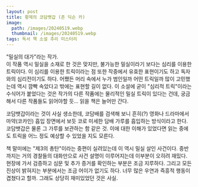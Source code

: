 ```yaml
---
layout: post
title: 황제의 코담뱃갑 (존 딕슨 카)
image:
  path: /images/20240519.webp
  thumbnail: /images/20240519.webp
tags: 독서 책 소설 추리 미스터리
---
```

"밀실의 대가"라는 작가.  
이 작품 역시 밀실을 소재로 한 것은 맞지만, 불가능한 밀실이라기 보다는 심리를 이용한 트릭이다. 이 심리를 이용한 트릭이라는 점 또한 작중에서 유효한 표현이기도 하고 독자와의 심리전이기도 하다. 어쨌든 머리 속에서 누가 범인일까 어떤 트릭일까 많이 고민했는데 역시 깜빡 속았다고 밖에는 표현할 길이 없다. 이 소설에 굳이 "심리적 트릭"이라는 수식어가 붙었다는 것은 작가의 다른 작품에는 물리적인 밀실 트릭이 있다는 건데, 궁금해서 다른 작품들도 읽어야할 듯... 읽을 책은 늘어만 간다. 

코담뱃갑이라는 것이 사실 생소한데, 코담배를 검색해 보니 흔히(?) 영화나 드라마에서 마약(코카인) 흡입 장면에서 보듯 코로 미세한 담배 가루를 흡입하는 방식이라고 한다. 코담뱃갑은 물론 그 가루를 보관하는 함 같은 것. 이에 대한 이해가 있었다면 읽는 중에도 트릭을 어느 정도 예상할 수 있었을 지도 모른다.
  
책 말미에는 "제3의 총탄"이라는 중편이 실려있는데 이 역시 밀실 살인 사건이다. 중반까지는 거의 경찰들의 대화만으로 사건 설명이 이루어지는데 이부분이 오히려 재밌다. 현장에 가서 검증하고 심문 및 추가 증거를 확인하는 부분은 조금 지루하다. 그리고 모든 진상이 밝혀지는 부분에서는 조금 어이가 없기도 하다. 너무 많은 우연과 즉흥적 행동이 겹쳤다고 할까. 그래도 상당히 재미있었던 것은 사실.
